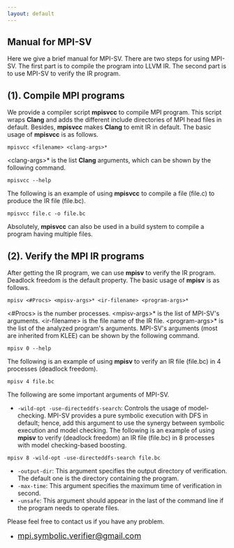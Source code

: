 ```yaml
---
layout: default
---
```

## **Manual for MPI-SV**

Here we give a brief manual for MPI-SV. There are two steps for using MPI-SV. The first part is to compile the program into LLVM IR. The second part is to use MPI-SV to verify the IR program.

## [](#header-2)**(1). Compile MPI programs**

We provide a compiler script **mpisvcc** to compile MPI program. This script wraps **Clang** and adds the different include directories of MPI head files in default. Besides, **mpisvcc** makes **Clang** to emit IR in default. The basic usage of **mpisvcc** is as follows.
```
mpisvcc <filename> <clang-args>*
```
&lt;clang-args&gt;* is the list **Clang** arguments, which can be shown by the following command.
```
mpisvcc --help
```

The following is an example of using **mpisvcc** to compile a file (file.c) to produce the IR file (file.bc).
```
mpisvcc file.c -o file.bc
```

Absolutely, **mpisvcc** can also be used in a build system to compile a program having multiple files.

## [](#header-2)**(2). Verify the MPI IR programs**


After getting the IR program, we can use **mpisv** to verify the IR program. Deadlock freedom is the default property. The basic usage of **mpisv** is as follows.
```
mpisv <#Procs> <mpisv-args>* <ir-filename> <program-args>*
```
&lt;#Procs&gt; is the number processes. &lt;mpisv-args&gt;* is the list of MPI-SV's arguments. &lt;ir-filename&gt; is the file name of the IR file. &lt;program-args&gt;* is the list of the analyzed program's arguments. MPI-SV's arguments (most are inherited from KLEE) can be shown by the following command.
```
mpisv 0 --help
```

The following is an example of using **mpisv** to verify an IR file (file.bc) in 4 processes (deadlock freedom).
```
mpisv 4 file.bc
```

The following are some important arguments of MPI-SV.

*   `-wild-opt -use-directeddfs-search`: Controls the usage of model-checking. MPI-SV provides a pure symbolic execution with DFS in default; hence, add this argument to use the synergy between symbolic execution and model checking. The following is an example of using **mpisv** to verify (deadlock freedom) an IR file (file.bc) in 8 processes with model checking-based boosting.
```
mpisv 8 -wild-opt -use-directeddfs-search file.bc
```
*   `-output-dir`: This argument specifies the output directory of verification. The default one is the directory containing the program.
*   `-max-time`: This argument specifies the maximum time of verification in second.
*   `-unsafe`: This argument should appear in the last of the command line if the program needs to operate files.

Please feel free to contact us if you have any problem.

*   <font color="#0000FF" size="4">mpi.symbolic.verifier@gmail.com</font>
